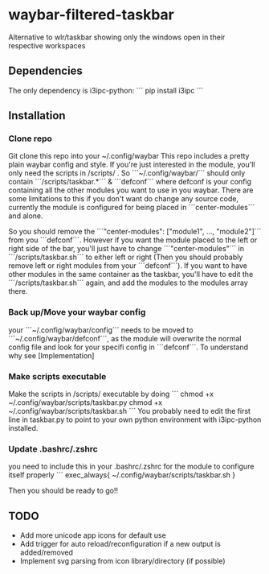 # waybar-filtered-taskbar
Alternative to wlr/taskbar showing only the windows open in their respective workspaces


## Dependencies
The only dependency is i3ipc-python:
´´´
pip install i3ipc
´´´

## Installation

### Clone repo
Git clone this repo into your ~/.config/waybar
This repo includes a pretty plain waybar config and style. If you're just interested in the module, you'll only need the scripts in /scripts/ .
So ´´´~/.config/waybar/´´´ should only contain ´´´/scripts/taskbar.*´´´ & ´´´defconf´´´ where defconf is your config containing all the other modules you want to use in you waybar.
There are some limitations to this if you don't want do change any source code, currently the module is configured for being placed in ´´´center-modules´´´ and alone. 

So you should remove the ´´´"center-modules": ["module1", ..., "module2"]´´´ from you ´´´defconf´´´. However if you want the module placed to the left or right side of the bar, you'll just have to change ´´´"center-modules"´´´ in ´´´/scripts/taskbar.sh´´´ to either left or right (Then you should probably remove left or right modules from your ´´´defconf´´´). If you want to have other modules in the same container as the taskbar, you'll have to edit the ´´´/scripts/taskbar.sh´´´ again, and add the modules to the modules array there.

### Back up/Move your waybar config
your ´´´~/.config/waybar/config´´´ needs to be moved to ´´´~/.config/waybar/defconf´´´, as the module will overwrite the normal config file and look for your specifi config in ´´´defconf´´´. To understand why see [Implementation]

### Make scripts executable
Make the scripts in /scripts/ executable by doing
´´´
chmod +x ~/.config/waybar/scripts/taskbar.py
chmod +x ~/.config/waybar/scripts/taskbar.sh
´´´
You probably need to edit the first line in taskbar.py to point to your own python environment with i3ipc-python installed.

### Update .bashrc/.zshrc
you need to include this in your .bashrc/.zshrc for the module to configure itself properly
´´´
exec_always{
  ~/.config/waybar/scripts/taskbar.sh
}


Then you should be ready to go!!

## TODO
- Add more unicode app icons for default use
- Add trigger for auto reload/reconfiguration if a new output is added/removed
- Implement svg parsing from icon library/directory (if possible)
